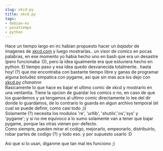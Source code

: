 ```yaml
---
slug: xkcd-py  
title: xkcd.py  
tags:  
- debian-es  
- pasatiempo  
- python  
---
```

  
Hace un tiempo largo en irc habian propuesto hacer un _bajador_ de imagenes de [xkcd.com](http://xkcd.com) y luego mostrarlas.. un visor de comics en pocas palabras, en ese momento yo habia hecho uno en bash que era un desastre (pero funcionaba :D), pero la idea igualmente era que estuviera hecho en python. El tiempo paso y esa idea quedo desvanecida totalmente.. hasta hoy! (?) que me encontraba con bastante tiempo libre y ganas de programar alguna boludez simpatica con pygame, asi que sin mas aca los dejo con [xkcd.py](http://mlizaur.unixpod.com/py/xkcdpy/xkcd.py) *charannn*    
Basicamente lo que hace es bajar el ultimo comic de xkcd y mostrarlo en una ventanita. Tiene la opcion de guardar los comics o no, en caso de que los guardemos y ya tengamos al ultimo comic  directamente lo lee del dir donde lo guardamos, de lo contrario lo guarda en algun archivo temporal (el cual se puede definir, como casi todo ;))    
Solamente (?) necesita los modulos 're', 'urllib', 'shutils','os','sys' y 'pygame'; y si no me equivoco a lo sumo solamente van a tener que bajar pygame, porque las otras vienen por-defecto.    
Como siempre, pueden mirar el codigo, mejorarlo, empeorarlo, distribuirlo, robar partes de codigo (?) y todo eso. y por supuesto usarlo :D    
    
Asi que si lo usan, diganme que tan mal les funciono ;)  
